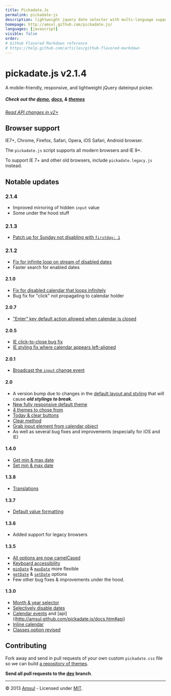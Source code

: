 ```yaml
---
title: Pickadate.Js
permalink: pickadate-js
description: lightweight jquery date selector with multi-language support
homepage: http://amsul.github.com/pickadate.js/
languages: [javascript]
visible: false
order: 
# Github Flavored Markdown reference
# https://help.github.com/articles/github-flavored-markdown
---
```



# pickadate.js v2.1.4


A mobile-friendly, responsive, and lightweight jQuery dateinput picker.

##### Check out the [demo](http://amsul.github.com/pickadate.js), [docs](http://amsul.github.com/pickadate.js/docs.htm>), & [themes](http://amsul.github.com/pickadate.js/themes.htm>)

*[Read API changes in v2+](https://github.com/amsul/pickadate.js#notable-updates)*


## Browser support
IE7+, Chrome, Firefox, Safari, Opera, iOS Safari, Android browser.

The `pickadate.js` script supports all modern browsers and IE 9+.

To support IE 7+ and other old browsers, include `pickadate.legacy.js` instead.



## Notable updates

### 2.1.4
- Improved mirroring of hidden `input` value
- Some under the hood stuff

### 2.1.3
- [Patch up for Sunday not disabling with `firstday: 1`](https://github.com/amsul/pickadate.js/issues/80)

### 2.1.2
- [Fix for infinite loop on stream of disabled dates](https://github.com/amsul/pickadate.js/issues/77)
- Faster search for enabled dates

#### 2.1.0
- [Fix for disabled calendar that loops infinitely](https://github.com/amsul/pickadate.js/issues/73)
- Bug fix for "click" not propagating to calendar holder

#### 2.0.7
- ["Enter" key default action allowed when calendar is closed](https://github.com/amsul/pickadate.js/issues/72)

#### 2.0.5
- [IE click-to-close bug fix](https://github.com/amsul/pickadate.js/issues/67)
- [IE styling fix where calendar appears left-aligned](https://github.com/amsul/pickadate.js/issues/67#issuecomment-12367491)

#### 2.0.1
- [Broadcast the `input` change event](https://github.com/amsul/pickadate.js/issues/63)

#### 2.0
- A version bump due to changes in the [default layout and styling](http://amsul.github.com/pickadate.js/docs.htm#options_styling) that will cause _**old stylings to break.**_
- [New fully responsive default theme](http://amsul.github.com/pickadate.js)
- [4 themes to chose from](http://amsul.github.com/pickadate.js/themes.htm)
- [Today & clear buttons](http://amsul.github.com/pickadate.js/docs.htm#buttons)
- [Clear method](http://amsul.github.com/pickadate.js/docs.htm#api_clear)
- [Grab input element from calendar object](http://amsul.github.com/pickadate.js/docs.htm#api_$node)
- As well as several bug fixes and improvements (especially for iOS and IE)

#### 1.4.0
- [Get min & max date](http://amsul.github.com/pickadate.js/docs.htm#api_getDateLimit)
- [Set min & max date](http://amsul.github.com/pickadate.js/docs.htm#api_setDateLimit)

#### 1.3.8
- [Translations](http://amsul.github.com/pickadate.js/docs.htm#translations)

#### 1.3.7
- [Default value formatting](http://amsul.github.com/pickadate.js/docs.htm#formats_hidden)

#### 1.3.6
- Added support for legacy browsers

#### 1.3.5

- [All options are now camelCased](http://amsul.github.com/pickadate.js/docs.htm#options)
- [Keyboard accessibility](http://amsul.github.com/pickadate.js/docs.htm)
- [`minDate`](http://amsul.github.com/pickadate.js/docs.htm#ranges) & [`maxDate`](http://amsul.github.com/pickadate.js/docs.htm#ranges) more flexible
- [`getDate`](http://amsul.github.com/pickadate.js/docs.htm#api_getDate) & [`setDate`](http://amsul.github.com/pickadate.js/docs.htm#api_setDate) options
- Few other bug fixes & improvements under the hood.


#### 1.3.0

- [Month & year selector](http://amsul.github.com/pickadate.js/docs.htm#selectors)
- [Selectively disable dates](http://amsul.github.com/pickadate.js/docs.htm#dates_disabled)
- [Calendar events](http://amsul.github.com/pickadate.js/docs.htm#events) and [api]((http://amsul.github.com/pickadate.js/docs.htm#api)
- [Inline calendar](http://amsul.github.com/pickadate.js/docs.htm#theme)
- [Classes option revised](http://amsul.github.com/pickadate.js/docs.htm#classes)


## Contributing

Fork away and send in pull requests of your own custom `pickadate.css` file so we can build [a repository of themes](https://github.com/amsul/pickadate.js/tree/gh-pages/themes).

**Send all pull requests to the [dev](https://github.com/amsul/pickadate.js/tree/dev) branch**.

---

&copy; 2013 [Amsul](http://twitter.com/amsul_) - Licensed under [MIT](http://amsul.ca/MIT).

